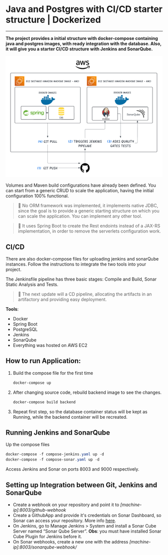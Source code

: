 # Java and Postgres with CI/CD starter structure | Dockerized

---

**The project provides a initial structure with docker-compose containing java and postgres images, with ready integration with the database. Also, it will give you a starter CI/CD structure with Jenkins and SonarQube.** 

![Document systems.png](readmedocs/readme-img-1.png)

Volumes and Maven build configurations have already been defined. You can start from a generic CRUD to scale the application, having the initial configuration 100% functional.

> 🔵 No ORM framework was implemented, it implements native JDBC, since the goal is to provide a generic starting structure on which you can scale the application. You can implement any other tool.
> 

> 🔵 It uses Spring Boot to create the Rest endoints instead of a JAX-RS implementation, in order to remove the serverlets configuration work.
> 

## CI/CD

There are also docker-compose files for uploading jenkins and sonarQube instances. Follow the instructions to integrate the two tools into your project.

The Jenkinsfile pipeline has three basic stages: Compile and Build, Sonar Static Analysis and Tests.

> 🚩 The next update will a CD pipeline, allocating the artifacts in an artifactory and providing easy deployment.
> 

**Tools**:

- Docker
- Spring Boot
- PostgreSQL
- Jenkins
- SonarQube
- Everything was hosted on AWS EC2

## How to run Application:

1. Build the compose file for the first time
    
    ```powershell
    docker-compose up
    ```
    
2. After changing source code, rebuild backend image to see the changes.
    
    ```powershell
    docker-compose build backend
    ```
    
3. Repeat first step, so the database container status will be kept as Running, while the backend container will be recreated.

## Running Jenkins and SonarQube

  Up the compose files 

```powershell
docker-compose -f compose-jenkins.yaml up -d
docker-compose -f compose-sonar.yaml up -d
```

Access Jenkins and Sonar on ports 8003 and 9000 respectively.

## Setting up Integration between Git, Jenkins and SonarQube

- Create a webhook on your repository and point it to *[machine-ip]:8003/github-webhook*
- Create a GithubApp and provide it's credentials on Sonar Dashboard, so Sonar can access your repository. More info [here](https://docs.sonarsource.com/sonarqube/latest/devops-platform-integration/github-integration/setting-up-at-global-level/setting-up-github-app/).
- On Jenkins, go to Manage Jenkins > System and install a Sonar Cube Server named “Sonar Qube Server”. **Obs**: you must have installed Sonar Cube Plugin for Jenkins before it.
- On Sonar webhooks, create a new one with the address  *[machine-ip]:8003/sonarqube-webhook/*